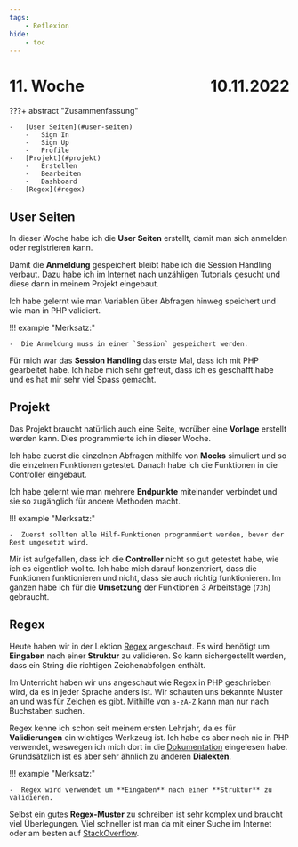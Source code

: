 ```yaml
---
tags:
    - Reflexion
hide:
    - toc
---
```


# 11. Woche <span style="float:right">10.11.2022</span>

???+ abstract "Zusammenfassung"

    -   [User Seiten](#user-seiten)
        -   Sign In
        -   Sign Up
        -   Profile
    -   [Projekt](#projekt)
        -   Erstellen
        -   Bearbeiten
        -   Dashboard
    -   [Regex](#regex)

## User Seiten

In dieser Woche habe ich die **User Seiten** erstellt, damit man sich anmelden oder registrieren kann.

Damit die **Anmeldung** gespeichert bleibt habe ich die Session Handling verbaut. Dazu habe ich im Internet nach unzähligen Tutorials gesucht und diese dann in meinem Projekt eingebaut.

Ich habe gelernt wie man Variablen über Abfragen hinweg speichert und wie man in PHP validiert.

!!! example "Merksatz:"

    -  Die Anmeldung muss in einer `Session` gespeichert werden.

Für mich war das **Session Handling** das erste Mal, dass ich mit PHP gearbeitet habe. Ich habe mich sehr gefreut, dass ich es geschafft habe und es hat mir sehr viel Spass gemacht.

## Projekt

Das Projekt braucht natürlich auch eine Seite, worüber eine **Vorlage** erstellt werden kann. Dies programmierte ich in dieser Woche.

Ich habe zuerst die einzelnen Abfragen mithilfe von **Mocks** simuliert und so die einzelnen Funktionen getestet. Danach habe ich die Funktionen in die Controller eingebaut.

Ich habe gelernt wie man mehrere **Endpunkte** miteinander verbindet und sie so zugänglich für andere Methoden macht.

!!! example "Merksatz:"

    -  Zuerst sollten alle Hilf-Funktionen programmiert werden, bevor der Rest umgesetzt wird.

Mir ist aufgefallen, dass ich die **Controller** nicht so gut getestet habe, wie ich es eigentlich wollte. Ich habe mich darauf konzentriert, dass die Funktionen funktionieren und nicht, dass sie auch richtig funktionieren. Im ganzen habe ich für die **Umsetzung** der Funktionen 3 Arbeitstage (`73h`) gebraucht.

## Regex

Heute haben wir in der Lektion [Regex](https://rapidapi.com/blog/regex-cheat-sheet/) angeschaut. Es wird benötigt um **Eingaben** nach einer **Struktur** zu validieren. So kann sichergestellt werden, dass ein String die richtigen Zeichenabfolgen enthält.

Im Unterricht haben wir uns angeschaut wie Regex in PHP geschrieben wird, da es in jeder Sprache anders ist. Wir schauten uns bekannte Muster an und was für Zeichen es gibt. Mithilfe von `a-zA-Z` kann man nur nach Buchstaben suchen.

Regex kenne ich schon seit meinem ersten Lehrjahr, da es für **Validierungen** ein wichtiges Werkzeug ist. Ich habe es aber noch nie in PHP verwendet, weswegen ich mich dort in die [Dokumentation](https://catswhocode.com/php-regex/) eingelesen habe. Grundsätzlich ist es aber sehr ähnlich zu anderen **Dialekten**.

!!! example "Merksatz:"

    -  Regex wird verwendet um **Eingaben** nach einer **Struktur** zu validieren.

Selbst ein gutes **Regex-Muster** zu schreiben ist sehr komplex und braucht viel Überlegungen. Viel schneller ist man da mit einer Suche im Internet oder am besten auf [StackOverflow](https://stackoverflow.com/questions/tagged/regex).
